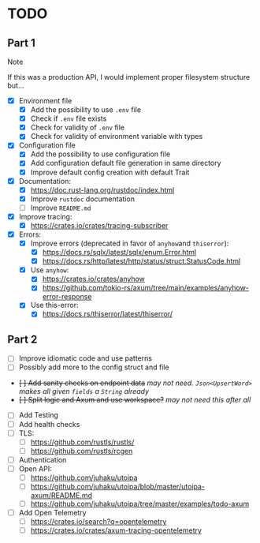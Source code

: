 # TODO

## Part 1

> [!NOTE]
>
> If this was a production API, I would implement proper filesystem structure
> but...

- [x] Environment file
  - [x] Add the possibility to use `.env` file
  - [x] Check if `.env` file exists
  - [x] Check for validity of `.env` file
  - [x] Check for validity of environment variable with types
- [x] Configuration file
  - [x] Add the possibility to use configuration file
  - [x] Add configuration default file generation in same directory
  - [x] Improve default config creation with default Trait
- [x] Documentation:
  - [x] <https://doc.rust-lang.org/rustdoc/index.html>
  - [x] Improve `rustdoc` documentation
  - [ ] Improve `README.md`
- [x] Improve tracing:
  - [x] <https://crates.io/crates/tracing-subscriber>
- [x] Errors:
  - [x] Improve errors (deprecated in favor of `anyhow`and `thiserror`):
    - [x] <https://docs.rs/sqlx/latest/sqlx/enum.Error.html>
    - [x] <https://docs.rs/http/latest/http/status/struct.StatusCode.html>
  - [x] Use `anyhow`:
    - [x] <https://crates.io/crates/anyhow>
    - [x] <https://github.com/tokio-rs/axum/tree/main/examples/anyhow-error-response>
  - [x] Use this-error:
    - [x] <https://docs.rs/thiserror/latest/thiserror/>

## Part 2

- [ ] Improve idiomatic code and use patterns
- [ ] Possibly add more to the config struct and file
- ~~[ ] Add sanity checks on endpoint data~~ _may not need. `Json<UpsertWord>`
  makes all given `fields` a `String` already_
- ~~[ ] Split logic and Axum and use workspace?~~ _may not need this after all_
- [ ] Add Testing
- [ ] Add health checks
- [ ] TLS:
  - [ ] <https://github.com/rustls/rustls/>
  - [ ] <https://github.com/rustls/rcgen>
- [ ] Authentication
- [ ] Open API:
  - [ ] <https://github.com/juhaku/utoipa>
  - [ ] <https://github.com/juhaku/utoipa/blob/master/utoipa-axum/README.md>
  - [ ] <https://github.com/juhaku/utoipa/tree/master/examples/todo-axum>
- [ ] Add Open Telemetry
  - [ ] <https://crates.io/search?q=opentelemetry>
  - [ ] <https://crates.io/crates/axum-tracing-opentelemetry>
